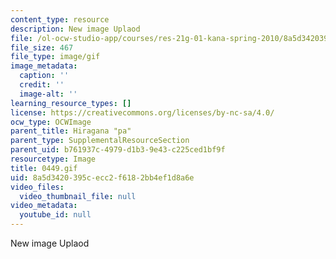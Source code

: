 ```yaml
---
content_type: resource
description: New image Uplaod
file: /ol-ocw-studio-app/courses/res-21g-01-kana-spring-2010/8a5d3420395cecc2f6182bb4ef1d8a6e_0449.gif
file_size: 467
file_type: image/gif
image_metadata:
  caption: ''
  credit: ''
  image-alt: ''
learning_resource_types: []
license: https://creativecommons.org/licenses/by-nc-sa/4.0/
ocw_type: OCWImage
parent_title: Hiragana "pa"
parent_type: SupplementalResourceSection
parent_uid: b761937c-4979-d1b3-9e43-c225ced1bf9f
resourcetype: Image
title: 0449.gif
uid: 8a5d3420-395c-ecc2-f618-2bb4ef1d8a6e
video_files:
  video_thumbnail_file: null
video_metadata:
  youtube_id: null
---
```

New image Uplaod